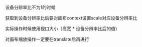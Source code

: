 设备分辨率比不为1的时候

获取到设备分辨率比后要对画布context设置scale对应设备分辨率比

实际操作时候使用视口大小（高宽 * 设备分辨率比后的值）

对画布缩放操作一定要在translate后再进行
